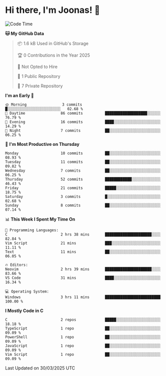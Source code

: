 <!--<a href="https://github.com/anuraghazra/github-readme-stats">
  <img align="center" height=200 src="https://readme-stats-git-main-joonas45s-projects.vercel.app/api?username=Joonas45&hide=stars&show_icons=true&theme=monokai" />
</a>
<a href="">
  <img align="center" width=300 src="https://readme-stats-git-main-joonas45s-projects.vercel.app/api/top-langs?username=Joonas45&theme=monokai&layout=compact" />
</a>-->
<!--
<a href="">
  <img align="center" height=125 width=600 src="https://readme-stats-git-main-joonas45s-projects.vercel.app/api/wakatime?username=Joonas45&theme=monokai&layout=compact" />
</a>
-->

# Hi there, I'm Joonas! :wave:


<!--START_SECTION:waka-->
![Code Time](http://img.shields.io/badge/Code%20Time-248%20hrs%2011%20mins-blue)

**🐱 My GitHub Data** 

> 📦 1.6 kB Used in GitHub's Storage 
 > 
> 🏆 0 Contributions in the Year 2025
 > 
> 🚫 Not Opted to Hire
 > 
> 📜 1 Public Repository 
 > 
> 🔑 7 Private Repository 
 > 
**I'm an Early 🐤** 

```text
🌞 Morning                3 commits           █░░░░░░░░░░░░░░░░░░░░░░░░   02.68 % 
🌆 Daytime                86 commits          ███████████████████░░░░░░   76.79 % 
🌃 Evening                16 commits          ████░░░░░░░░░░░░░░░░░░░░░   14.29 % 
🌙 Night                  7 commits           ██░░░░░░░░░░░░░░░░░░░░░░░   06.25 % 
```
📅 **I'm Most Productive on Thursday** 

```text
Monday                   10 commits          ██░░░░░░░░░░░░░░░░░░░░░░░   08.93 % 
Tuesday                  11 commits          ██░░░░░░░░░░░░░░░░░░░░░░░   09.82 % 
Wednesday                7 commits           ██░░░░░░░░░░░░░░░░░░░░░░░   06.25 % 
Thursday                 52 commits          ████████████░░░░░░░░░░░░░   46.43 % 
Friday                   21 commits          █████░░░░░░░░░░░░░░░░░░░░   18.75 % 
Saturday                 3 commits           █░░░░░░░░░░░░░░░░░░░░░░░░   02.68 % 
Sunday                   8 commits           ██░░░░░░░░░░░░░░░░░░░░░░░   07.14 % 
```


📊 **This Week I Spent My Time On** 

```text
💬 Programming Languages: 
C                        2 hrs 38 mins       █████████████████████░░░░   82.84 % 
Vim Script               21 mins             ███░░░░░░░░░░░░░░░░░░░░░░   11.11 % 
Text                     11 mins             ██░░░░░░░░░░░░░░░░░░░░░░░   06.05 % 

🔥 Editors: 
Neovim                   2 hrs 39 mins       █████████████████████░░░░   83.66 % 
VS Code                  31 mins             ████░░░░░░░░░░░░░░░░░░░░░   16.34 % 

💻 Operating System: 
Windows                  3 hrs 11 mins       █████████████████████████   100.00 % 
```

**I Mostly Code in C** 

```text
C                        2 repos             █████░░░░░░░░░░░░░░░░░░░░   18.18 % 
TypeScript               1 repo              ██░░░░░░░░░░░░░░░░░░░░░░░   09.09 % 
PowerShell               1 repo              ██░░░░░░░░░░░░░░░░░░░░░░░   09.09 % 
JavaScript               1 repo              ██░░░░░░░░░░░░░░░░░░░░░░░   09.09 % 
Vim Script               1 repo              ██░░░░░░░░░░░░░░░░░░░░░░░   09.09 % 
```




 Last Updated on 30/03/2025 UTC
<!--END_SECTION:waka-->
